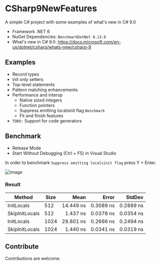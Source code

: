 # CSharp9NewFeatures

A simple C# project with some examples of what's new in C# 9.0

- Framework .NET 6
- NuGet Dependencies: `BenchmarkDotNet 0.13.0`
- What's new in C# 9.0: https://docs.microsoft.com/en-us/dotnet/csharp/whats-new/csharp-9

## Examples
- Record types
- Init only setters
- Top-level statements
- Pattern matching enhancements
- Performance and interop
  - Native sized integers
  - Function pointers
  - Suppress emitting localsinit flag `Benchmark`
  - Fit and finish features
- `TODO:` Support for code generators

## Benchmark
- Release Mode
- Start Without Debugging (Ctrl + F5) in Visual Studio

In order to benchmark `Suppress emitting localsinit flag` press Y + Enter.

![image](https://user-images.githubusercontent.com/7348110/124382341-d62b7000-dcbe-11eb-807c-01425cd98ad5.png)

### Result

|         Method | Size |      Mean |     Error |    StdDev |
|--------------- |----- |----------:|----------:|----------:|
|     InitLocals |  512 | 14.449 ns | 0.3089 ns | 0.2889 ns |
| SkipInitLocals |  512 |  1.437 ns | 0.0378 ns | 0.0354 ns |
|     InitLocals | 1024 | 28.801 ns | 0.2666 ns | 0.2494 ns |
| SkipInitLocals | 1024 |  1.440 ns | 0.0341 ns | 0.0319 ns |

## Contribute
Contributions are welcome.
